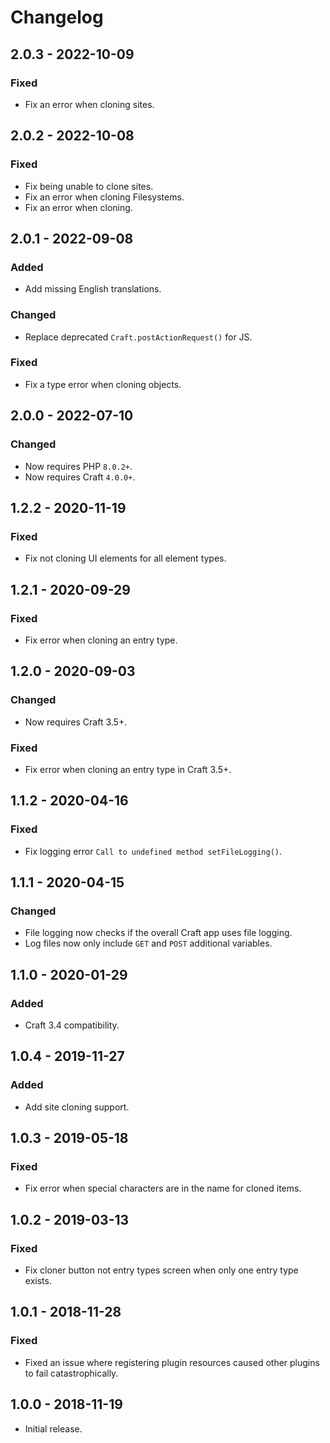 # Changelog

## 2.0.3 - 2022-10-09

### Fixed
- Fix an error when cloning sites.

## 2.0.2 - 2022-10-08

### Fixed
- Fix being unable to clone sites.
- Fix an error when cloning Filesystems.
- Fix an error when cloning.

## 2.0.1 - 2022-09-08

### Added
- Add missing English translations.

### Changed
- Replace deprecated `Craft.postActionRequest()` for JS.

### Fixed
- Fix a type error when cloning objects.

## 2.0.0 - 2022-07-10

### Changed
- Now requires PHP `8.0.2+`.
- Now requires Craft `4.0.0+`.

## 1.2.2 - 2020-11-19

### Fixed
- Fix not cloning UI elements for all element types.

## 1.2.1 - 2020-09-29

### Fixed
- Fix error when cloning an entry type.

## 1.2.0 - 2020-09-03

### Changed
- Now requires Craft 3.5+.

### Fixed
- Fix error when cloning an entry type in Craft 3.5+.

## 1.1.2 - 2020-04-16

### Fixed
- Fix logging error `Call to undefined method setFileLogging()`.

## 1.1.1 - 2020-04-15

### Changed
- File logging now checks if the overall Craft app uses file logging.
- Log files now only include `GET` and `POST` additional variables.

## 1.1.0 - 2020-01-29

### Added
- Craft 3.4 compatibility.

## 1.0.4 - 2019-11-27

### Added
- Add site cloning support.

## 1.0.3 - 2019-05-18

### Fixed
- Fix error when special characters are in the name for cloned items.

## 1.0.2 - 2019-03-13

### Fixed
- Fix cloner button not entry types screen when only one entry type exists.

## 1.0.1 - 2018-11-28

### Fixed
- Fixed an issue where registering plugin resources caused other plugins to fail catastrophically.

## 1.0.0 - 2018-11-19

- Initial release.
